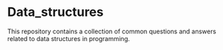 # Data_structures
This repository contains a collection of common questions and answers related to data structures in programming.
